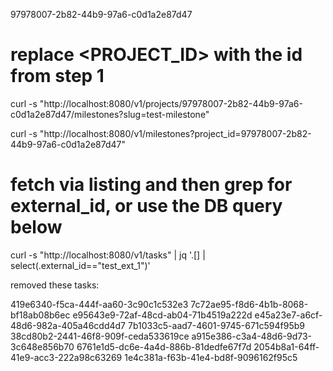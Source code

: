 97978007-2b82-44b9-97a6-c0d1a2e87d47

# replace <PROJECT_ID> with the id from step 1
curl -s "http://localhost:8080/v1/projects/97978007-2b82-44b9-97a6-c0d1a2e87d47/milestones?slug=test-milestone"


curl -s "http://localhost:8080/v1/milestones?project_id=97978007-2b82-44b9-97a6-c0d1a2e87d47"


# fetch via listing and then grep for external_id, or use the DB query below
curl -s "http://localhost:8080/v1/tasks" | jq '.[] | select(.external_id=="test_ext_1")'



removed these tasks:

419e6340-f5ca-444f-aa60-3c90c1c532e3
7c72ae95-f8d6-4b1b-8068-bf18ab08b6ec
e95643e9-72af-48cd-ab04-71b4519a222d
e45a23e7-a6cf-48d6-982a-405a46cdd4d7
7b1033c5-aad7-4601-9745-671c594f95b9
38cd80b2-2441-46f8-909f-ceda533619ce
a915e386-c3a4-48d6-9d73-3c648e856b70
6761e1d5-dc6e-4a4d-886b-81dedfe67f7d
2054b8a1-64ff-41e9-acc3-222a98c63269
1e4c381a-f63b-41e4-bd8f-9096162f95c5
